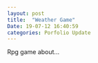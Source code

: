 ```yaml
---
layout: post
title:  "Weather Game"
Date: 19-07-12 16:40:59 
categories: Porfolio Update
---
```

Rpg game about...
